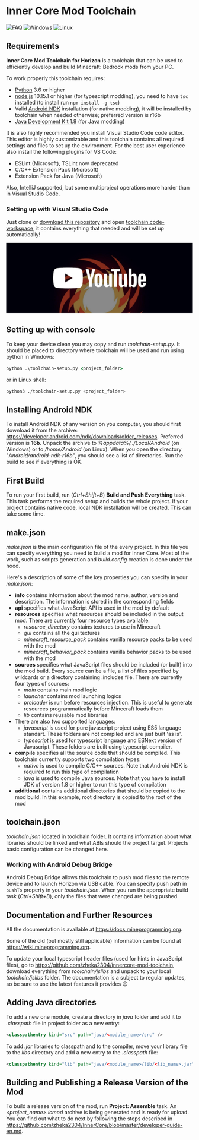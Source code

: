 # Inner Core Mod Toolchain

[![FAQ](https://img.shields.io/badge/figure_out-FAQ-888888?style=for-the-badge)](FAQ.md)
[![Windows](https://img.shields.io/badge/windows-compatible-blue?style=for-the-badge&logo=windows&logoColor=white)](README.md)
[![Linux](https://img.shields.io/badge/linux-compatible-yellowgreen?style=for-the-badge&logo=linux&logoColor=white)](README.md)

## Requirements

**Inner Core Mod Toolchain for Horizon** is a toolchain that can be used to efficiently develop and build Minecraft: Bedrock mods from your PC.

To work properly this toolchain requires:

- [Python](https://www.python.org/) 3.6 or higher
- [node.js](https://nodejs.org/en/) 10.15.1 or higher (for typescript modding), you need to have `tsc` installed (to install run `npm install -g tsc`)
- Valid [Android NDK](https://developer.android.com/ndk/downloads/older_releases) installation (for native modding), it will be installed by toolchain when needed otherwise; preferred version is r16b
- [Java Development Kit 1.8](https://www.oracle.com/java/technologies/javase/javase-jdk8-downloads.html) (for Java modding)

It is also highly recommended you install Visual Studio Code code editor. This editor is highly customizable and this toolchain contains all required settings and files to set up the environment. For the best user experience also install the following plugins for VS Code:

- ESLint (Microsoft), TSLint now deprecated
- C/C++ Extension Pack (Microsoft)
- Extension Pack for Java (Microsoft)

 Also, IntelliJ supported, but some multiproject operations more harder than in Visual Studio Code.

### Setting up with Visual Studio Code

Just clone or [download this repository](https://github.com/zheka2304/innercore-mod-toolchain/archive/refs/heads/master.zip) and open [toolchain.code-workspace](toolchain.code-workspace), it contains everything that needed and will be set up automatically!

[![Inner Core/Horizon Mods Development | Setting up the Environment](.github/environment.jpg)](https://www.youtube.com/watch?v=ofwKkRYh97k)

## Setting up with console

To keep your device clean you may copy and run *toolchain-setup.py*. It should be placed to directory where toolchain will be used and run using python in Windows:

```cmd
python .\toolchain-setup.py <project_folder>
```

or in Linux shell:

```sh
python3 ./toolchain-setup.py <project_folder>
```

## Installing Android NDK

To install Android NDK of any version on you computer, you should first download it from the archive: <https://developer.android.com/ndk/downloads/older_releases>. Preferred version is **16b**. Unpack the archive to *%appdata%/../Local/Android* (on Windows) or to */home/Android* (on Linux). When you open the directory "*Android/android-ndk-r16b*", you should see a list of directories. Run the build to see if everything is OK.

## First Build

To run your first build, run (*Ctrl+Shift+B*) **Build and Push Everything** task. This task performs the required setup and builds the whole project. If your project contains native code, local NDK installation will be created. This can take some time.

## make.json

*make.json* is the main configuration file of the every project. In this file you can specify everything you need to build a mod for Inner Core. Most of the work, such as scripts generation and *build.config* creation is done under the hood.

Here's a description of some of the key properties you can specify in your *make.json*:

- **info** contains information about the mod name, author, version and description. The information is stored in the corresponding fields
- **api** specifies what JavaScript API is used in the mod by default
- **resources** specifies what resources should be included in the output mod. There are currently four resource types available:
  - *resource_directory* contains textures to use in Minecraft
  - *gui* contains all the gui textures
  - *minecraft_resource_pack* contains vanilla resource packs to be used with the mod
  - *minecraft_behavior_pack* contains vanilla behavior packs to be used with the mod
- **sources** specifies what JavaScript files should be included (or built) into the mod build. Every source can be a file, a list of files specified by wildcards or a directory containing .includes file. There are currently four types of sources:
  - *main* contains main mod logic
  - *launcher* contains mod launching logics
  - *preloader* is run before resources injection. This is useful to generate resources programmatically before Minecraft loads them
  - *lib* contains reusable mod libraries
- There are also two supported languages:
  - *javascript* is used for pure javascript project using ES5 language standart. These folders are not compiled and are just built 'as is'.
  - *typescript* is used for typescript language and ESNext version of Javascript. These folders are built using typescript compiler.
- **compile** specifies all the source code that should be compiled. This toolchain currently supports two compilation types:
  - *native* is used to compile C/C++ sources. Note that Android NDK is required to run this type of compilation
  - *java* is used to compile Java sources. Note that you have to install JDK of version 1.8 or higher to run this type of compilation
- **additional** contains additional directories that should be copied to the mod build. In this example, root directory is copied to the root of the mod

## toolchain.json

*toolchain.json* located in toolchain folder. It contains information about what libraries should be linked and what ABIs should the project target. Projects basic configuration can be changed here.

### Working with Android Debug Bridge

Android Debug Bridge allows this toolchain to push mod files to the remote device and to launch Horizon via USB cable. You can specify push path in `pushTo` property in your *toolchain.json*. When you run the appropriate build task (*Ctrl+Shift+B*), only the files that were changed are being pushed.

## Documentation and Further Resources

All the documentation is available at <https://docs.mineprogramming.org>.

Some of the old (but mostly still applicable) information can be found at <https://wiki.mineprogramming.org>.

To update your local typescript header files (used for hints in JavaScript files), go to <https://github.com/zheka2304/innercore-mod-toolchain>, download everything from *toolchain/jslibs* and unpack to your local *toolchain/jslibs* folder. The documentation is a subject to regular updates, so be sure to use the latest features it provides 😉

## Adding Java directories

To add a new one module, create a directory in *java* folder and add it to *.classpath* file in project folder as a new entry:

```xml
<classpathentry kind="src" path="java/<module_name>/src" />
```

To add *.jar* libraries to classpath and to the compiler, move your library file
to the *libs* directory and add a new entry to the *.classpath* file:

```xml
<classpathentry kind="lib" path="java/<module_name>/lib/<lib_name>.jar" />
```

## Building and Publishing a Release Version of the Mod

To build a release version of the mod, run **Project: Assemble** task. An *<project_name>.icmod* archive is being generated and is ready for upload. You can find out what to do next by following the steps described in <https://github.com/zheka2304/InnerCore/blob/master/developer-guide-en.md>.
